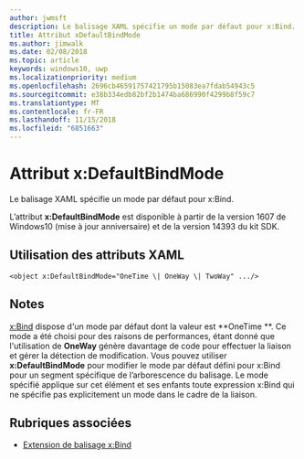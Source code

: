 ```yaml
---
author: jwmsft
description: Le balisage XAML spécifie un mode par défaut pour x:Bind.
title: Attribut xDefaultBindMode
ms.author: jimwalk
ms.date: 02/08/2018
ms.topic: article
keywords: windows10, uwp
ms.localizationpriority: medium
ms.openlocfilehash: 2696cb46591757421795b15083ea7fdab54943c5
ms.sourcegitcommit: e38b334edb82bf2b1474ba686990f4299b8f59c7
ms.translationtype: MT
ms.contentlocale: fr-FR
ms.lasthandoff: 11/15/2018
ms.locfileid: "6851663"
---
```

# <a name="xdefaultbindmode-attribute"></a>Attribut x:DefaultBindMode

Le balisage XAML spécifie un mode par défaut pour x:Bind.

L’attribut **x:DefaultBindMode** est disponible à partir de la version 1607 de Windows10 (mise à jour anniversaire) et de la version 14393 du kit SDK.

## <a name="xaml-attribute-usage"></a>Utilisation des attributs XAML

``` syntax
<object x:DefaultBindMode="OneTime \| OneWay \| TwoWay" .../>
```

## <a name="remarks"></a>Notes

[x:Bind](x-bind-markup-extension.md) dispose d'un mode par défaut dont la valeur est **OneTime **. Ce mode a été choisi pour des raisons de performances, étant donné que l'utilisation de **OneWay** génère davantage de code pour effectuer la liaison et gérer la détection de modification. Vous pouvez utiliser **x:DefaultBindMode** pour modifier le mode par défaut défini pour x:Bind pour un segment spécifique de l’arborescence du balisage. Le mode spécifié applique sur cet élément et ses enfants toute expression x:Bind qui ne spécifie pas explicitement un mode dans le cadre de la liaison.

## <a name="related-topics"></a>Rubriques associées

* [Extension de balisage x:Bind](x-bind-markup-extension.md)
